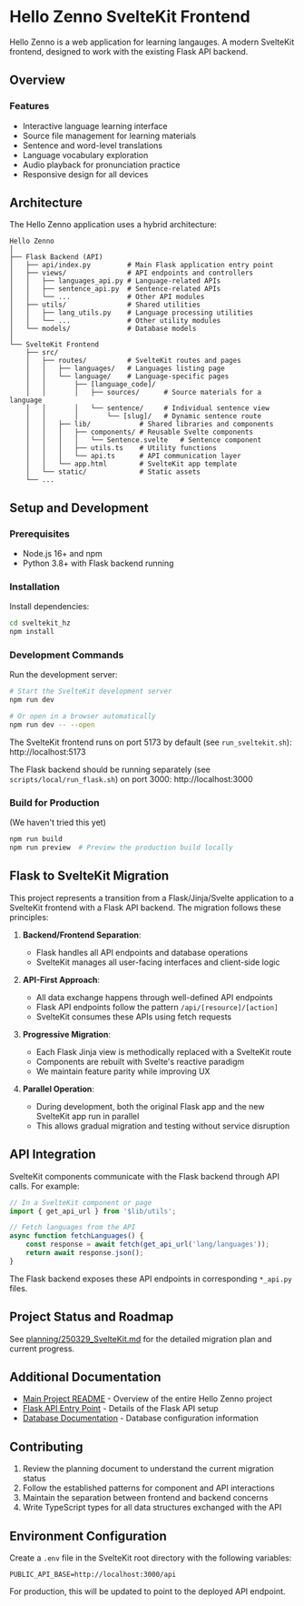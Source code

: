 # Hello Zenno SvelteKit Frontend

Hello Zenno is a web application for learning langauges. A modern SvelteKit frontend, designed to work with the existing Flask API backend.

## Overview

### Features

- Interactive language learning interface
- Source file management for learning materials
- Sentence and word-level translations
- Language vocabulary exploration
- Audio playback for pronunciation practice
- Responsive design for all devices

## Architecture

The Hello Zenno application uses a hybrid architecture:

```
Hello Zenno
│
├── Flask Backend (API)
│   ├── api/index.py         # Main Flask application entry point
│   ├── views/               # API endpoints and controllers
│   │   ├── languages_api.py # Language-related APIs
│   │   ├── sentence_api.py  # Sentence-related APIs
│   │   └── ...              # Other API modules
│   ├── utils/               # Shared utilities
│   │   ├── lang_utils.py    # Language processing utilities
│   │   └── ...              # Other utility modules
│   └── models/              # Database models
│
└── SvelteKit Frontend
    ├── src/
    │   ├── routes/          # SvelteKit routes and pages
    │   │   ├── languages/   # Languages listing page
    │   │   └── language/    # Language-specific pages
    │   │       ├── [language_code]/
    │   │       │   ├── sources/      # Source materials for a language
    │   │       │   └── sentence/     # Individual sentence view
    │   │       │       └── [slug]/   # Dynamic sentence route
    │   │   ├── lib/            # Shared libraries and components
    │   │   │   ├── components/ # Reusable Svelte components
    │   │   │   │   └── Sentence.svelte   # Sentence component
    │   │   │   ├── utils.ts    # Utility functions
    │   │   │   └── api.ts      # API communication layer
    │   │   └── app.html        # SvelteKit app template
    │   └── static/             # Static assets
    └── ...
```

## Setup and Development

### Prerequisites

- Node.js 16+ and npm
- Python 3.8+ with Flask backend running

### Installation

Install dependencies:

```bash
cd sveltekit_hz
npm install
```

### Development Commands

Run the development server:

```bash
# Start the SvelteKit development server
npm run dev

# Or open in a browser automatically
npm run dev -- --open
```

The SvelteKit frontend runs on port 5173 by default (see `run_sveltekit.sh`): http://localhost:5173

The Flask backend should be running separately (see `scripts/local/run_flask.sh`) on port 3000: http://localhost:3000


### Build for Production

(We haven't tried this yet)

```bash
npm run build
npm run preview  # Preview the production build locally
```

## Flask to SvelteKit Migration

This project represents a transition from a Flask/Jinja/Svelte application to a SvelteKit frontend with a Flask API backend. The migration follows these principles:

1. **Backend/Frontend Separation**: 
   - Flask handles all API endpoints and database operations
   - SvelteKit manages all user-facing interfaces and client-side logic

2. **API-First Approach**:
   - All data exchange happens through well-defined API endpoints
   - Flask API endpoints follow the pattern `/api/[resource]/[action]`
   - SvelteKit consumes these APIs using fetch requests

3. **Progressive Migration**:
   - Each Flask Jinja view is methodically replaced with a SvelteKit route
   - Components are rebuilt with Svelte's reactive paradigm
   - We maintain feature parity while improving UX

4. **Parallel Operation**:
   - During development, both the original Flask app and the new SvelteKit app run in parallel
   - This allows gradual migration and testing without service disruption

## API Integration

SvelteKit components communicate with the Flask backend through API calls. For example:

```typescript
// In a SvelteKit component or page
import { get_api_url } from '$lib/utils';

// Fetch languages from the API
async function fetchLanguages() {
    const response = await fetch(get_api_url('lang/languages'));
    return await response.json();
}
```

The Flask backend exposes these API endpoints in corresponding `*_api.py` files.

## Project Status and Roadmap

See [planning/250329_SvelteKit.md](../planning/250329_SvelteKit.md) for the detailed migration plan and current progress.

## Additional Documentation

- [Main Project README](../README.md) - Overview of the entire Hello Zenno project
- [Flask API Entry Point](../api/index.py) - Details of the Flask API setup
- [Database Documentation](../docs/DATABASE.md) - Database configuration information

## Contributing

1. Review the planning document to understand the current migration status
2. Follow the established patterns for component and API interactions
3. Maintain the separation between frontend and backend concerns
4. Write TypeScript types for all data structures exchanged with the API

## Environment Configuration

Create a `.env` file in the SvelteKit root directory with the following variables:

```
PUBLIC_API_BASE=http://localhost:3000/api
```

For production, this will be updated to point to the deployed API endpoint.
